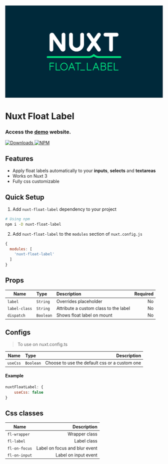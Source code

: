 ![Nuxt Float Label](https://raw.githubusercontent.com/fmcx-digital/nuxt-float-label/main/playground/public/meta-image.png)

# Nuxt Float Label
### Access the [demo](https://nuxt-float-label.onrender.com/) website.
<p>
  <a href="https://www.npmjs.com/package/nuxt-float-label">
    <img src="https://img.shields.io/npm/dw/nuxt-float-label" alt="Downloads">
  </a>
  <a href="https://www.npmjs.com/package/nuxt-float-label">
    <img src="https://img.shields.io/npm/v/nuxt-float-label?color=%230066ff" alt="NPM"/>
  </a>
</p>

## Features
- Apply float labels automatically to your **inputs**, **selects** and **textareas**
- Works on Nuxt 3
- Fully css customizable

## Quick Setup

1. Add `nuxt-float-label` dependency to your project

```bash
# Using npm
npm i -D nuxt-float-label
```

2. Add `nuxt-float-label` to the `modules` section of `nuxt.config.js`

```js
{
  modules: [
    'nuxt-float-label'
  ]
}
```

## Props

| Name | Type | Description | Required |
| ----------------- | :--- | :--- | ---: |
| `label` | `String` | Overrides placeholder | No |
| `label-class` | `String` | Attribute a custom class to the label | No |
| `dispatch` | `Boolean` | Shows float label on mount | No |

## Configs
> To use on nuxt.config.ts

| Name | Type | Description |
| ----------------- | :--- | ---: |
| `useCss` | `Boolean` | Choose to use the default css or a custom one |

#### Example

```js
nuxtFloatLabel: {
    useCss: false
}
```


## Css classes
| Name | Description |
| -- | ---: |
| `fl-wrapper` | Wrapper class |
| `fl-label` | Label class |
| `fl-on-focus` | Label on focus and blur event |
| `fl-on-input` | Label on input event |


